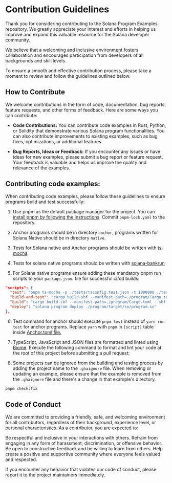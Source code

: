 # Contribution Guidelines

Thank you for considering contributing to the Solana Program Examples repository. We greatly appreciate your interest and efforts in helping us improve and expand this valuable resource for the Solana developer community.

We believe that a welcoming and inclusive environment fosters collaboration and encourages participation from developers of all backgrounds and skill levels.

To ensure a smooth and effective contribution process, please take a moment to review and follow the guidelines outlined below.

## How to Contribute

We welcome contributions in the form of code, documentation, bug reports, feature requests, and other forms of feedback. Here are some ways you can contribute:

- **Code Contributions:** You can contribute code examples in Rust, Python, or Solidity that demonstrate various Solana program functionalities. You can also contribute improvements to existing examples, such as bug fixes, optimizations, or additional features.

- **Bug Reports, Ideas or Feedback:** If you encounter any issues or have ideas for new examples, please submit a bug report or feature request. Your feedback is valuable and helps us improve the quality and relevance of the examples.

## Contributing code examples:

When contributing code examples, please follow these guidelines to ensure programs build and test successfully:

1. Use pnpm as the default package manager for the project. You can [install pnpm by following the instructions](https://pnpm.io/installation). Commit `pnpm-lock.yaml` to the repository.

2. Anchor programs should be in directory `anchor`, programs written for Solana Native should be in directory `native`.

3. Tests for Solana native and Anchor programs should be written with [ts-mocha](https://github.com/piotrwitek/ts-mocha).

4. Tests for solana native programs should be written with [solana-bankrun](https://kevinheavey.github.io/solana-bankrun)

5. For Solana native programs ensure adding these mandatory pnpm run scripts to your `package.json`. file for successful ci/cd builds:

```json
"scripts": {
  "test": "pnpm ts-mocha -p ./tests/tsconfig.test.json -t 1000000 ./tests/realloc.test.ts",
  "build-and-test": "cargo build-sbf --manifest-path=./program/Cargo.toml --sbf-out-dir=./tests/fixtures && pnpm test",
  "build": "cargo build-sbf --manifest-path=./program/Cargo.toml --sbf-out-dir=./program/target/so",
  "deploy": "solana program deploy ./program/target/so/program.so"
},
```

6. Test command for anchor should execute `pnpm test` instead of `yarn run test` for anchor programs. Replace `yarn` with `pnpm` in `[script]` table inside [Anchor.toml file.](https://www.anchor-lang.com/docs/manifest#scripts-required-for-testing)

7. TypeScript, JavaScript and JSON files are formatted and linted using
   [Biome](https://biomejs.dev/). Execute the following command to format and lint your code at the root of this project before submitting a pull request:

8. Some projects can be ignored from the building and testing process by adding the project name to the `.ghaignore` file.
When removing or updating an example, please ensure that the example is removed from the `.ghaignore` file
and there's a change in that example's directory.

```bash
pnpm check:fix
```

## Code of Conduct

We are committed to providing a friendly, safe, and welcoming environment for all contributors, regardless of their background, experience level, or personal characteristics. As a contributor, you are expected to:

Be respectful and inclusive in your interactions with others.
Refrain from engaging in any form of harassment, discrimination, or offensive behavior. Be open to constructive feedback and be willing to learn from others.
Help create a positive and supportive community where everyone feels valued and respected.

If you encounter any behavior that violates our code of conduct, please report it to the project maintainers immediately.
